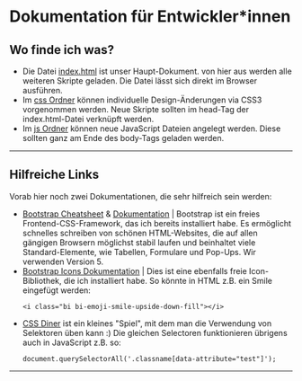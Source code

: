 # Dokumentation für Entwickler*innen

## Wo finde ich was?

- Die Datei [index.html](index.html) ist unser Haupt-Dokument. von hier aus werden alle weiteren Skripte geladen. Die Datei lässt sich direkt im Browser ausführen.
- Im [css Ordner](css) können individuelle Design-Änderungen via CSS3 vorgenommen werden. Neue Skripte sollten im head-Tag der index.html-Datei verknüpft werden.
- Im [js Ordner](js) können neue JavaScript Dateien angelegt werden. Diese sollten ganz am Ende des body-Tags geladen werden.

***

## Hilfreiche Links

Vorab hier noch zwei Dokumentationen, die sehr hilfreich sein werden:
- [Bootstrap Cheatsheet](lib/bootstrap/examples/cheatsheet/index.html) & [Dokumentation](https://getbootstrap.com/docs/5.0) | Bootstrap ist ein freies Frontend-CSS-Framework, das ich bereits installiert habe. Es ermöglicht schnelles schreiben von schönen HTML-Websites, die auf allen gängigen Browsern möglichst stabil laufen und beinhaltet viele Standard-Elemente, wie Tabellen, Formulare und Pop-Ups. Wir verwenden Version 5.
- [Bootstrap Icons Dokumentation](https://icons.getbootstrap.com/) | Dies ist eine ebenfalls freie Icon-Bibliothek, die ich installiert habe. So könnte in HTML z.B. ein Smile eingefügt werden:
    ```
    <i class="bi bi-emoji-smile-upside-down-fill"></i>
    ```
- [CSS Diner](https://flukeout.github.io/) ist ein kleines "Spiel", mit dem man die Verwendung von Selektoren üben kann :) Die gleichen Selectoren funktionieren übrigens auch in JavaScript z.B. so:
    ```
    document.querySelectorAll('.classname[data-attribute="test"]');
    ```

***
